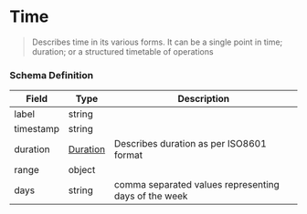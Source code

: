 Time
===
>Describes time in its various forms. It can be a single point in time; duration; or a structured timetable of operations

### Schema Definition

|**Field**|**Type**|**Description**|
|---------|--------|---------------|
|label|string|
|timestamp|string|
|duration|[Duration](/Mobility/Schema%20Reference/duration)|Describes duration as per ISO8601 format
|range|object|
|days|string|comma separated values representing days of the week
